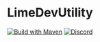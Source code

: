 # LimeDevUtility
[![Build with Maven](https://github.com/SpraxDev/LimeDevUtility/workflows/Build%20with%20Maven/badge.svg)](https://github.com/SpraxDev/LimeDevUtility/actions?query=workflow%3A%22Build+with+Maven%22)
[![Discord](https://img.shields.io/discord/344982818863972352.svg?label=Get%20Support&logo=Discord&color=blue)](https://sprax.me/discord)
